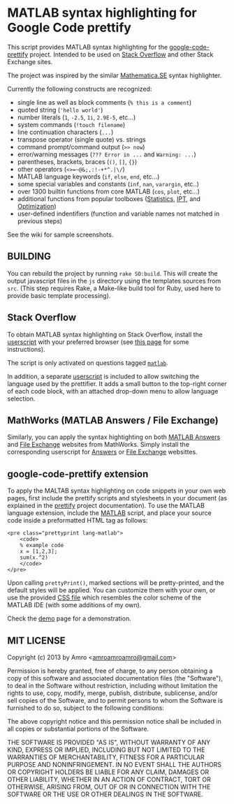 MATLAB syntax highlighting for Google Code prettify
===================================================

This script provides MATLAB syntax highlighting for the
[google-code-prettify][1] project. Intended to be used on [Stack Overflow][2]
and other Stack Exchange sites.

The project was inspired by the similar [Mathematica.SE][10] syntax highlighter.

Currently the following constructs are recognized:

 - single line as well as block comments (`% this is a comment`)
 - quoted string (`'hello world'`)
 - number literals (`1`, `-2.5`, `1i`, `2.9E-5`, etc...)
 - system commands (`!touch filename`)
 - line continuation characters (`...`)
 - transpose operator (single quote) vs. strings
 - command prompt/command output (`>> now`)
 - error/warning messages (`??? Error in ...` and `Warning: ...`)
 - parentheses, brackets, braces (`()`, `[]`, `{}`)
 - other operators (`<>=~@&;,:!-+*^.|\/`)
 - MATLAB language keywords (`if`, `else`, `end`, etc...)
 - some special variables and constants (`inf`, `nan`, `varargin`, etc..)
 - over 1300 builtin functions from core MATLAB (`cos`, `plot`, etc...)
 - additional functions from popular toolboxes ([Statistics][6], [IPT][7], and [Optimization][8])
 - user-defined indentifiers (function and variable names not matched in previous steps)

See the wiki for sample screenshots.


BUILDING
--------

You can rebuild the project by running `rake SO:build`. This will create the output
javascript files in the `js` directory using the templates sources from `src`.
(This step requires Rake, a Make-like build tool for Ruby, used here to provide
basic template processing).


Stack Overflow
--------------

To obtain MATLAB syntax highlighting on Stack Overflow, install the
[userscript](js/prettify-matlab.user.js) with your preferred browser
(see [this page][3] for some instructions).

The script is only activated on questions tagged [`matlab`][4].

In addition, a separate [userscript](js/switch-lang.user.js) is included to
allow switching the language used by the prettifier. It adds a small button
to the top-right corner of each code block, with an attached drop-down menu
to allow language selection.


MathWorks (MATLAB Answers / File Exchange)
------------------------------------------

Similarly, you can apply the syntax hightighting on both [MATLAB Answers][5]
and [File Exchange][9] websites from MathWorks. Simply install the corresponding
userscript for [Answers](js/prettify-mathworks-answers.user.js) or
[File Exchange](js/prettify-mathworks-fileexchange.user.js) websittes.


google-code-prettify extension
------------------------------

To apply the MALTAB syntax highlighting on code snippets in your own web pages,
first include the prettify scripts and stylesheets in your document (as explained
in the [prettify][1] project documentation). To use the MATLAB language extension,
include the [MATLAB](js/lang-matlab.js) script, and place your source code inside a
preformatted HTML tag as follows:

    <pre class="prettyprint lang-matlab">
        <code>
       	% example code
       	x = [1,2,3];
       	sum(x.^2)
        </code>
    </pre>

Upon calling `prettyPrint()`, marked sections will be pretty-printed, and the
default styles will be applied. You can customize them with your own, or use the
provided [CSS file](css/lang-matlab.css) which resembles the color scheme of
the MATLAB IDE (with some additions of my own).

Check the [demo](demo/index.html) page for a demonstration.


[1]: http://code.google.com/p/google-code-prettify/
[2]: http://stackoverflow.com/
[3]: http://stackapps.com/tags/script/info
[4]: http://stackoverflow.com/questions/tagged/matlab
[5]: http://www.mathworks.com/matlabcentral/answers/
[6]: http://www.mathworks.com/products/statistics/
[7]: http://www.mathworks.com/products/image/
[8]: http://www.mathworks.com/products/optimization/
[9]: http://www.mathworks.com/matlabcentral/fileexchange/
[10]: https://github.com/halirutan/Mathematica-Source-Highlighting

MIT LICENSE
-----------

Copyright (c) 2013 by Amro &lt;amroamroamro@gmail.com&gt;

Permission is hereby granted, free of charge, to any person obtaining a copy
of this software and associated documentation files (the "Software"), to deal
in the Software without restriction, including without limitation the rights
to use, copy, modify, merge, publish, distribute, sublicense, and/or sell
copies of the Software, and to permit persons to whom the Software is
furnished to do so, subject to the following conditions:

The above copyright notice and this permission notice shall be included in
all copies or substantial portions of the Software.

THE SOFTWARE IS PROVIDED "AS IS", WITHOUT WARRANTY OF ANY KIND, EXPRESS OR
IMPLIED, INCLUDING BUT NOT LIMITED TO THE WARRANTIES OF MERCHANTABILITY,
FITNESS FOR A PARTICULAR PURPOSE AND NONINFRINGEMENT. IN NO EVENT SHALL THE
AUTHORS OR COPYRIGHT HOLDERS BE LIABLE FOR ANY CLAIM, DAMAGES OR OTHER
LIABILITY, WHETHER IN AN ACTION OF CONTRACT, TORT OR OTHERWISE, ARISING FROM,
OUT OF OR IN CONNECTION WITH THE SOFTWARE OR THE USE OR OTHER DEALINGS IN
THE SOFTWARE.
